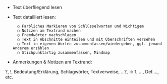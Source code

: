 - Text überfliegend lesen
- Text detailliert lesen:


		○ Farbliches Markieren von Schlüsselworten und Wichtigem
		○ Notizen am Textrand machen
		○ Fremdwörter nachschlagen
		○ Text in Abschnitte einteilen und mit Überschriften versehen
		○ Text in eigenen Worten zusammenfassen/wiedergeben, ggf. jemand Anderem erzählen
		○ Stichpunktartig zusammenfassen, Mindmap
    
- Anmerkungen & Notizen am Textrand:

?, !, Bedeutung/Erklärung, Schlagwörter, Textverweise, …?, -> 1, …, Def…., etc.
